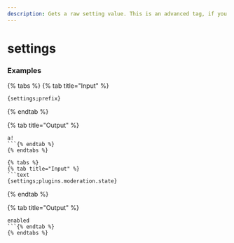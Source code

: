 ```yaml
---
description: Gets a raw setting value. This is an advanced tag, if you don't understand how to use it or what it does, then you probably shouldn't be using it.
---
```


# settings <key>

### Examples

{% tabs %}
{% tab title="Input" %}
```text
{settings;prefix}
```
{% endtab %}

{% tab title="Output" %}
```text
a!
```{% endtab %}
{% endtabs %}

{% tabs %}
{% tab title="Input" %}
```text
{settings;plugins.moderation.state}
```
{% endtab %}

{% tab title="Output" %}
```text
enabled
```{% endtab %}
{% endtabs %}